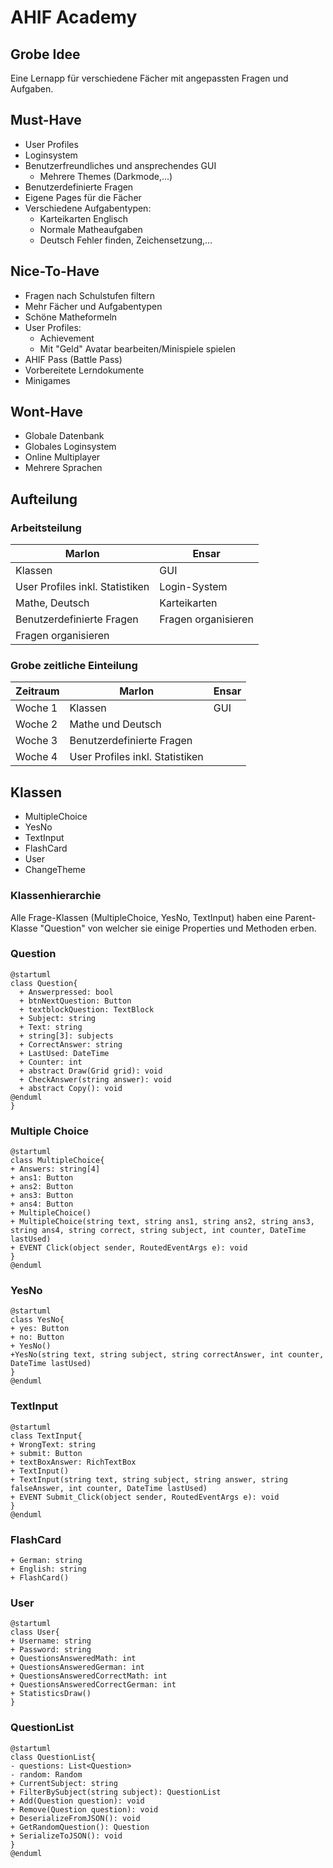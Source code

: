 # AHIF Academy

## Grobe Idee

Eine Lernapp für verschiedene Fächer mit angepassten Fragen und Aufgaben.

## Must-Have


- User Profiles
- Loginsystem
- Benutzerfreundliches und ansprechendes GUI
  - Mehrere Themes (Darkmode,...)
- Benutzerdefinierte Fragen
- Eigene Pages für die Fächer
- Verschiedene Aufgabentypen:
  - Karteikarten Englisch
  - Normale Matheaufgaben
  - Deutsch Fehler finden, Zeichensetzung,...


## Nice-To-Have

- Fragen nach Schulstufen filtern
- Mehr Fächer und Aufgabentypen
- Schöne Matheformeln
- User Profiles:
  - Achievement
  - Mit "Geld" Avatar bearbeiten/Minispiele spielen
- AHIF Pass (Battle Pass)
- Vorbereitete Lerndokumente
- Minigames

## Wont-Have

- Globale Datenbank
- Globales Loginsystem
- Online Multiplayer
- Mehrere Sprachen

## Aufteilung

### Arbeitsteilung

| Marlon                          | Ensar               |
| ------------------------------- | ------------------- |
| Klassen                         | GUI                 |
| User Profiles inkl. Statistiken | Login-System        |
| Mathe, Deutsch                  | Karteikarten        |
| Benutzerdefinierte Fragen       | Fragen organisieren |
| Fragen organisieren             |  					|


### Grobe zeitliche Einteilung

| Zeitraum | Marlon                          | Ensar |
| -------- | ------------------------------- | ----- |
| Woche 1  | Klassen                         | GUI   |
| Woche 2  | Mathe und Deutsch               |       |
| Woche 3  | Benutzerdefinierte Fragen       |       |
| Woche 4  | User Profiles inkl. Statistiken |       |

## Klassen

- MultipleChoice
- YesNo 
- TextInput
- FlashCard
- User
- ChangeTheme

### Klassenhierarchie

Alle Frage-Klassen (MultipleChoice, YesNo, TextInput) haben eine Parent-Klasse "Question" von welcher sie einige Properties und Methoden erben.

### Question

```
@startuml
class Question{
  + Answerpressed: bool
  + btnNextQuestion: Button
  + textblockQuestion: TextBlock
  + Subject: string
  + Text: string
  + string[3]: subjects
  + CorrectAnswer: string
  + LastUsed: DateTime
  + Counter: int
  + abstract Draw(Grid grid): void
  + CheckAnswer(string answer): void
  + abstract Copy(): void
@enduml
}
```

### Multiple Choice
```
@startuml
class MultipleChoice{
+ Answers: string[4]
+ ans1: Button
+ ans2: Button
+ ans3: Button
+ ans4: Button
+ MultipleChoice()
+ MultipleChoice(string text, string ans1, string ans2, string ans3, string ans4, string correct, string subject, int counter, DateTime lastUsed)
+ EVENT Click(object sender, RoutedEventArgs e): void
}
@enduml
```

### YesNo

```
@startuml
class YesNo{
+ yes: Button
+ no: Button
+ YesNo()
+YesNo(string text, string subject, string correctAnswer, int counter, DateTime lastUsed)
}
@enduml
```

### TextInput

```
@startuml
class TextInput{
+ WrongText: string
+ submit: Button
+ textBoxAnswer: RichTextBox
+ TextInput()
+ TextInput(string text, string subject, string answer, string falseAnswer, int counter, DateTime lastUsed)
+ EVENT Submit_Click(object sender, RoutedEventArgs e): void
}
@enduml
```

### FlashCard

```
+ German: string
+ English: string
+ FlashCard()
```

### User

```
@startuml
class User{
+ Username: string
+ Password: string
+ QuestionsAnsweredMath: int
+ QuestionsAnsweredGerman: int
+ QuestionsAnsweredCorrectMath: int
+ QuestionsAnsweredCorrectGerman: int
+ StatisticsDraw()
}
```

### QuestionList

```
@startuml
class QuestionList{
- questions: List<Question>
- random: Random
+ CurrentSubject: string
+ FilterBySubject(string subject): QuestionList
+ Add(Question question): void
+ Remove(Question question): void
+ DeserializeFromJSON(): void
+ GetRandomQuestion(): Question
+ SerializeToJSON(): void
}
@enduml
```
